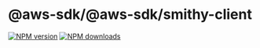 # @aws-sdk/@aws-sdk/smithy-client

[![NPM version](https://img.shields.io/npm/v/@aws-sdk/@aws-sdk/smithy-client/preview.svg)](https://www.npmjs.com/package/@aws-sdk/@aws-sdk/smithy-client)
[![NPM downloads](https://img.shields.io/npm/dm/@aws-sdk/@aws-sdk/smithy-client.svg)](https://www.npmjs.com/package/@aws-sdk/@aws-sdk/smithy-client)
